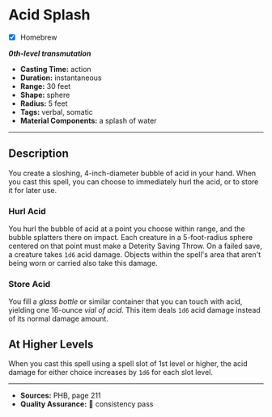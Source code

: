 # Acid Splash
- [x] Homebrew

***0th-level transmutation***
- **Casting Time:** action
- **Duration:** instantaneous
- **Range:** 30 feet
- **Shape:** sphere
- **Radius:** 5 feet
- **Tags:** verbal, somatic
- **Material Components:** a splash of water

---

## Description
You create a sloshing, 4-inch-diameter bubble of acid in your hand.
When you cast this spell, you can choose to immediately hurl the acid, or to store it for later use.

### Hurl Acid
You hurl the bubble of acid at a point you choose within range, and the bubble splatters there on impact.
Each creature in a 5-foot-radius sphere centered on that point must make a Deterity Saving Throw.
On a failed save, a creature takes `1d6` acid damage.
Objects within the spell's area that aren't being worn or carried also take this damage.

### Store Acid
You fill a *glass bottle* or similar container that you can touch with acid, yielding one 16-ounce *vial of acid*.
This item deals `1d6` acid damage instead of its normal damage amount.

## At Higher Levels
When you cast this spell using a spell slot of 1st level or higher, the acid damage for either choice increases by `1d6` for each slot level.

---

- **Sources:** PHB, page 211
- **Quality Assurance:** :star2: consistency pass
